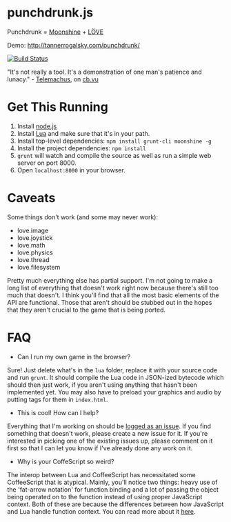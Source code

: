 punchdrunk.js
================

Punchdrunk = [Moonshine](http://moonshinejs.org/) + [LÖVE](http://love2d.org/)

Demo: http://tannerrogalsky.com/punchdrunk/

[![Build Status](https://travis-ci.org/TannerRogalsky/punchdrunk.svg?branch=tests)](https://travis-ci.org/TannerRogalsky/punchdrunk)

"It's not really a tool. It's a demonstration of one man's patience and lunacy." - [Telemachus](http://forums.debian.net/viewtopic.php?p=305051&sid=5e4ed2d931ed559d39b2a631c704f821#p305051), on [cb.vu](http://cb.vu/)

# Get This Running

1. Install [node.js](http://nodejs.org/)
2. Install [Lua](http://www.lua.org/) and make sure that it's in your path.
3. Install top-level dependencies: `npm install grunt-cli moonshine -g`
4. Install the project dependencies: `npm install`
5. `grunt` will watch and compile the source as well as run a simple web server on port 8000.
6. Open `localhost:8000` in your browser.

# Caveats

Some things don't work (and some may never work):
- love.image
- love.joystick
- love.math
- love.physics
- love.thread
- love.filesystem

Pretty much everything else has partial support. I'm not going to make a long list of everything that doesn't work right now because there's still too much that doesn't. I think you'll find that all the most basic elements of the API are functional. Those that aren't should be stubbed out in the hopes that they aren't crucial to the game that is being ported.

# FAQ

- Can I run my own game in the browser?

Sure! Just delete what's in the `lua` folder, replace it with your source code and run `grunt`. It should compile the Lua code in JSON-ized bytecode which should then just work, if you aren't using anything that hasn't been implemented yet. You may also have to preload your graphics and audio by putting tags for them in `index.html`.

- This is cool! How can I help?

Everything that I'm working on should be [logged as an issue](https://github.com/TannerRogalsky/punchdrunk/issues). If you find something that doesn't work, please create a new issue for it. If you're interested in picking one of the existing issues up, please comment on it first so that I can let you know if I've already done any work on it.

- Why is your CoffeScript so weird?

The interop between Lua and CoffeeScript has necessitated some CoffeeScript that is atypical. Mainly, you'll notice two things: heavy use of the 'fat-arrow notation' for function binding and a lot of passing the object being operated on to the function instead of using proper JavaScript context. Both of these are because the differences between how JavaScript and Lua handle function context. You can read more about it [here](https://github.com/gamesys/moonshine/issues/12).

